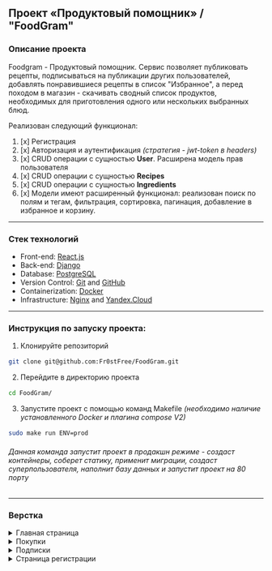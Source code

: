 ## Проект «Продуктовый помощник» / "FoodGram"
### Описание проекта
Foodgram - Продуктовый помощник. Сервис позволяет публиковать рецепты, подписываться на публикации других пользователей, добавлять понравившиеся рецепты в список "Избранное", а перед походом в магазин - скачивать сводный список продуктов, необходимых для приготовления одного или нескольких выбранных блюд.

Реализован следующий функционал:

1. [x] Регистрация
2. [x] Авторизация и аутентификация _(стратегия - jwt-token в headers)_
3. [x] CRUD операции с сущностью **User**. Расширена модель прав пользователя
4. [x] CRUD операции с сущностью **Recipes**
5. [x] CRUD операции с сущностью **Ingredients**
6. [x] Модели имеют расширенный функционал: реализован поиск по полям и тегам, фильтрация, сортировка, пагинация, добавление в избранное и корзину.

---

### Стек технологий
- Front-end: [React.js](https://react.dev/)
- Back-end: [Django](https://www.djangoproject.com/)
- Database: [PostgreSQL](https://www.postgresql.org/)
- Version Control: [Git](https://git-scm.com/) and [GitHub](https://github.com/)
- Containerization: [Docker](https://www.docker.com/)
- Infrastructure: [Nginx](https://nginx.org/) and [Yandex.Cloud](https://cloud.yandex.ru/)

---

### Инструкция по запуску проекта:

1. Клонируйте репозиторий
```bash
git clone git@github.com:Fr0stFree/FoodGram.git
```
2. Перейдите в директорию проекта
```bash
cd FoodGram/
```
3. Запустите проект с помощью команд Makefile 
_(необходимо наличие установленного Docker и плагина compose V2)_
```bash
sudo make run ENV=prod
```
###### Данная команда запустит проект в продакшн режиме - создаст контейнеры, соберет статику, применит миграции, создаст суперпользователя, наполнит базу данных и запустит проект на 80 порту

---

### Верстка 

<section>
    <details>
        <summary> Главная страница </summary>
        <img src="./public/images/main.png" alt="Main page" />
    </details>
    <details>
        <summary> Покупки </summary>
        <img src="./public/images/shopping_cart.png" alt="Shopping cart"/>
    </details>
    <details>
        <summary> Подписки </summary>
        <img src="./public/images/subscriptions.png" alt="Subscriptions"/>
    </details>
    <details>
        <summary> Страница регистрации </summary>
        <img src="./public/images/signup.png" alt="Signup" />
    </details>
</section>

